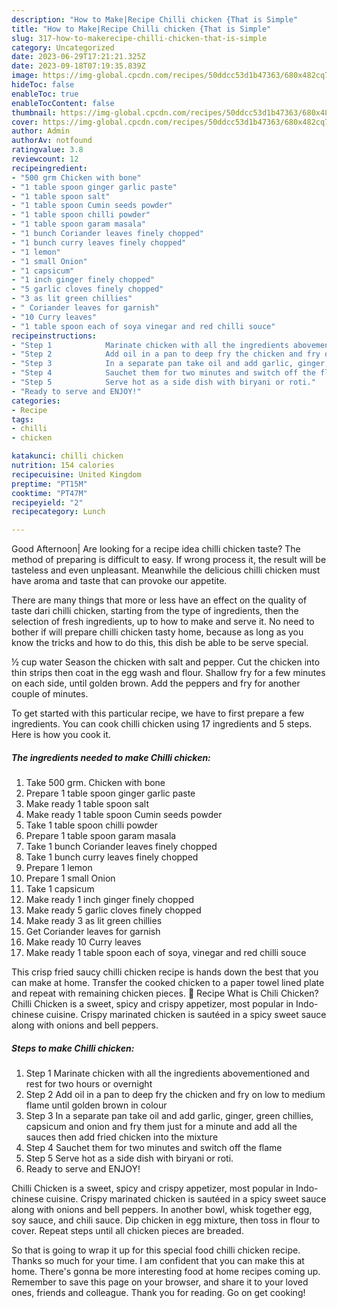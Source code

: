 ```yaml
---
description: "How to Make|Recipe Chilli chicken {That is Simple"
title: "How to Make|Recipe Chilli chicken {That is Simple"
slug: 317-how-to-makerecipe-chilli-chicken-that-is-simple
category: Uncategorized
date: 2023-06-29T17:21:21.325Z
date: 2023-09-18T07:19:35.839Z
image: https://img-global.cpcdn.com/recipes/50ddcc53d1b47363/680x482cq70/chilli-chicken-recipe-main-photo.jpg
hideToc: false
enableToc: true
enableTocContent: false
thumbnail: https://img-global.cpcdn.com/recipes/50ddcc53d1b47363/680x482cq70/chilli-chicken-recipe-main-photo.jpg
cover: https://img-global.cpcdn.com/recipes/50ddcc53d1b47363/680x482cq70/chilli-chicken-recipe-main-photo.jpg
author: Admin
authorAv: notfound
ratingvalue: 3.8
reviewcount: 12
recipeingredient:
- "500 grm Chicken with bone"
- "1 table spoon ginger garlic paste"
- "1 table spoon salt"
- "1 table spoon Cumin seeds powder"
- "1 table spoon chilli powder"
- "1 table spoon garam masala"
- "1 bunch Coriander leaves finely chopped"
- "1 bunch curry leaves finely chopped"
- "1 lemon"
- "1 small Onion"
- "1 capsicum"
- "1 inch ginger finely chopped"
- "5 garlic cloves finely chopped"
- "3 as lit green chillies"
- " Coriander leaves for garnish"
- "10 Curry leaves"
- "1 table spoon each of soya vinegar and red chilli souce"
recipeinstructions:
- "Step 1            Marinate chicken with all the ingredients abovementioned and rest for two hours or overnight"
- "Step 2            Add oil in a pan to deep fry the chicken and fry on low to medium flame until golden brown in colour"
- "Step 3            In a separate pan take oil and add garlic, ginger, green chillies, capsicum and onion and fry them just for a minute and add all the sauces then add fried chicken into the mixture"
- "Step 4            Sauchet them for two minutes and switch off the flame"
- "Step 5            Serve hot as a side dish with biryani or roti."
- "Ready to serve and ENJOY!"
categories:
- Recipe
tags:
- chilli
- chicken

katakunci: chilli chicken 
nutrition: 154 calories
recipecuisine: United Kingdom
preptime: "PT15M"
cooktime: "PT47M"
recipeyield: "2"
recipecategory: Lunch

---
```



Good Afternoon| Are looking for a recipe idea chilli chicken taste? The method of preparing is difficult to easy. If wrong process it, the result will be tasteless and even unpleasant. Meanwhile the delicious chilli chicken must have aroma and taste that can provoke our appetite.






There are many things that more or less have an effect on the quality of taste dari chilli chicken, starting from the type of ingredients, then the selection of fresh ingredients, up to how to make and serve it. No need to bother if will prepare chilli chicken tasty home, because as long as you know the tricks and how to do this, this dish be able to be serve  special.


½ cup water Season the chicken with salt and pepper. Cut the chicken into thin strips then coat in the egg wash and flour. Shallow fry for a few minutes on each side, until golden brown. Add the peppers and fry for another couple of minutes.


To get started with this particular recipe, we have to first prepare a few ingredients. You can cook chilli chicken using 17 ingredients and 5 steps. Here is how you cook it.

<!--inarticleads1-->

##### The ingredients needed to make Chilli chicken:

1. Take 500 grm. Chicken with bone
1. Prepare 1 table spoon ginger garlic paste
1. Make ready 1 table spoon salt
1. Make ready 1 table spoon Cumin seeds powder
1. Take 1 table spoon chilli powder
1. Prepare 1 table spoon garam masala
1. Take 1 bunch Coriander leaves finely chopped
1. Take 1 bunch curry leaves finely chopped
1. Prepare 1 lemon
1. Prepare 1 small Onion
1. Take 1 capsicum
1. Make ready 1 inch ginger finely chopped
1. Make ready 5 garlic cloves finely chopped
1. Make ready 3 as lit green chillies
1. Get  Coriander leaves for garnish
1. Make ready 10 Curry leaves
1. Make ready 1 table spoon each of soya, vinegar and red chilli souce


This crisp fried saucy chilli chicken recipe is hands down the best that you can make at home. Transfer the cooked chicken to a paper towel lined plate and repeat with remaining chicken pieces. 📖 Recipe What is Chili Chicken? Chilli Chicken is a sweet, spicy and crispy appetizer, most popular in Indo-chinese cuisine. Crispy marinated chicken is sautéed in a spicy sweet sauce along with onions and bell peppers. 

<!--inarticleads2-->

##### Steps to make Chilli chicken:

1. Step 1            Marinate chicken with all the ingredients abovementioned and rest for two hours or overnight
1. Step 2            Add oil in a pan to deep fry the chicken and fry on low to medium flame until golden brown in colour
1. Step 3            In a separate pan take oil and add garlic, ginger, green chillies, capsicum and onion and fry them just for a minute and add all the sauces then add fried chicken into the mixture
1. Step 4            Sauchet them for two minutes and switch off the flame
1. Step 5            Serve hot as a side dish with biryani or roti.
1. Ready to serve and ENJOY!

Chilli Chicken is a sweet, spicy and crispy appetizer, most popular in Indo-chinese cuisine. Crispy marinated chicken is sautéed in a spicy sweet sauce along with onions and bell peppers. In another bowl, whisk together egg, soy sauce, and chili sauce. Dip chicken in egg mixture, then toss in flour to cover. Repeat steps until all chicken pieces are breaded. 

So that is going to wrap it up for this special food chilli chicken recipe. Thanks so much for your time. I am confident that you can make this at home. There's gonna be more interesting food at home recipes coming up. Remember to save this page on your browser, and share it to your loved ones, friends and colleague. Thank you for reading. Go on get cooking!
